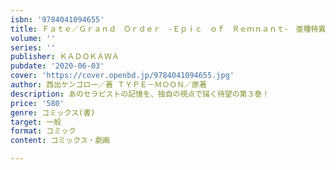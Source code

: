 ```yaml
---
isbn: '9784041094655'
title: Ｆａｔｅ／Ｇｒａｎｄ　Ｏｒｄｅｒ　‐Ｅｐｉｃ　ｏｆ　Ｒｅｍｎａｎｔ‐　亜種特異点ＥＸ　深海電脳楽土　ＳＥ．ＲＡ．ＰＨ　（３）
volume: ''
series: ''
publisher: ＫＡＤＯＫＡＷＡ
pubdate: '2020-06-03'
cover: 'https://cover.openbd.jp/9784041094655.jpg'
author: 西出ケンゴロー／著 ＴＹＰＥ－ＭＯＯＮ／原著
description: あのセラピストの記憶を、独自の視点で描く待望の第３巻！
price: '580'
genre: コミックス(書)
target: 一般
format: コミック
content: コミックス・劇画

---
```

